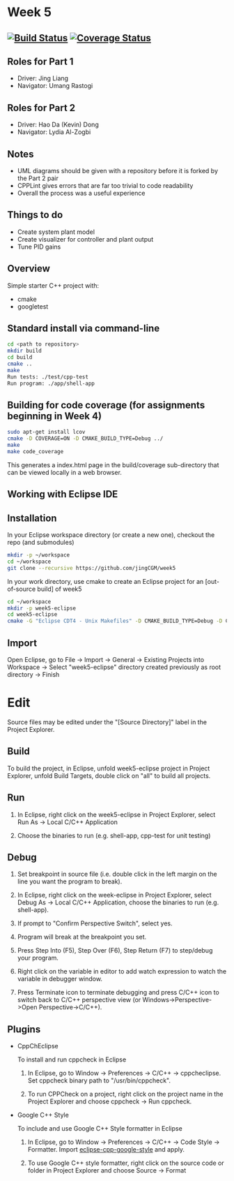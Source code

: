 # Week 5
[![Build Status](https://travis-ci.org/jingCGM/week5.svg?branch=master)](https://travis-ci.org/jingCGM/week5)
[![Coverage Status](https://coveralls.io/repos/github/jingCGM/week5/badge.svg?branch=master)](https://coveralls.io/github/jingCGM/week5?branch=master)
---

## Roles for Part 1

- Driver: Jing Liang
- Navigator: Umang Rastogi

## Roles for Part 2

- Driver: Hao Da (Kevin) Dong
- Navigator: Lydia Al-Zogbi

## Notes
- UML diagrams should be given with a repository before it is forked by the Part 2 pair
- CPPLint gives errors that are far too trivial to code readability
- Overall the process was a useful experience

## Things to do
- Create system plant model
- Create visualizer for controller and plant output
- Tune PID gains

## Overview

Simple starter C++ project with:

- cmake
- googletest

## Standard install via command-line
```sh
cd <path to repository>
mkdir build
cd build
cmake ..
make
Run tests: ./test/cpp-test
Run program: ./app/shell-app
```

## Building for code coverage (for assignments beginning in Week 4)
```sh
sudo apt-get install lcov
cmake -D COVERAGE=ON -D CMAKE_BUILD_TYPE=Debug ../
make
make code_coverage
```
This generates a index.html page in the build/coverage sub-directory that can be viewed locally in a web browser.

## Working with Eclipse IDE ##

## Installation

In your Eclipse workspace directory (or create a new one), checkout the repo (and submodules)
```sh
mkdir -p ~/workspace
cd ~/workspace
git clone --recursive https://github.com/jingCGM/week5
```

In your work directory, use cmake to create an Eclipse project for an [out-of-source build] of week5

```sh
cd ~/workspace
mkdir -p week5-eclipse
cd week5-eclipse
cmake -G "Eclipse CDT4 - Unix Makefiles" -D CMAKE_BUILD_TYPE=Debug -D CMAKE_ECLIPSE_VERSION=4.7.0 -D CMAKE_CXX_COMPILER_ARG1=-std=c++14 ../week5/
```

## Import

Open Eclipse, go to File -> Import -> General -> Existing Projects into Workspace -> 
Select "week5-eclipse" directory created previously as root directory -> Finish

# Edit

Source files may be edited under the "[Source Directory]" label in the Project Explorer.


## Build

To build the project, in Eclipse, unfold week5-eclipse project in Project Explorer,
unfold Build Targets, double click on "all" to build all projects.

## Run

1. In Eclipse, right click on the week5-eclipse in Project Explorer,
select Run As -> Local C/C++ Application

2. Choose the binaries to run (e.g. shell-app, cpp-test for unit testing)


## Debug

1. Set breakpoint in source file (i.e. double click in the left margin on the line you want 
the program to break).

2. In Eclipse, right click on the week-eclipse in Project Explorer, select Debug As -> 
Local C/C++ Application, choose the binaries to run (e.g. shell-app).

3. If prompt to "Confirm Perspective Switch", select yes.

4. Program will break at the breakpoint you set.

5. Press Step Into (F5), Step Over (F6), Step Return (F7) to step/debug your program.

6. Right click on the variable in editor to add watch expression to watch the variable in 
debugger window.

7. Press Terminate icon to terminate debugging and press C/C++ icon to switch back to C/C++ 
perspective view (or Windows->Perspective->Open Perspective->C/C++).


## Plugins

- CppChEclipse

    To install and run cppcheck in Eclipse

    1. In Eclipse, go to Window -> Preferences -> C/C++ -> cppcheclipse.
    Set cppcheck binary path to "/usr/bin/cppcheck".

    2. To run CPPCheck on a project, right click on the project name in the Project Explorer 
    and choose cppcheck -> Run cppcheck.


- Google C++ Style

    To include and use Google C++ Style formatter in Eclipse

    1. In Eclipse, go to Window -> Preferences -> C/C++ -> Code Style -> Formatter. 
    Import [eclipse-cpp-google-style][reference-id-for-eclipse-cpp-google-style] and apply.

    2. To use Google C++ style formatter, right click on the source code or folder in 
    Project Explorer and choose Source -> Format

[reference-id-for-eclipse-cpp-google-style]: https://raw.githubusercontent.com/google/styleguide/gh-pages/eclipse-cpp-google-style.xml
